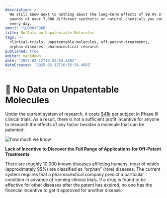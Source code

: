 ```yaml
---
description: >-
  We still know next to nothing about the long-term effects of 99.9% of the 4
  pounds of over 7,000 different synthetic or natural chemicals you consume
  every day.
emoji: "\U0001F96B"
title: No Data on Unpatentable Molecules
tags: >-
  clinical-trials, unpatentable-molecules, off-patent-treatments,
  orphan-diseases, pharmaceutical-research
published: true
editor: markdown
date: '2025-02-12T16:55:54.489Z'
dateCreated: '2025-02-12T16:55:54.489Z'
---
```


# 🥫 No Data on Unpatentable Molecules

Under the current system of research, it costs [$41k](https://www.clinicalleader.com/doc/getting-a-handle-on-clinical-trial-costs-0001) per subject in Phase III clinical trials. As a result, there is not a sufficient profit incentive for anyone to research the effects of any factor besides a molecule that can be patented.

![how much we know](https://static.crowdsourcingcures.org/img/how-much-we-know.png)

**Lack of Incentive to Discover the Full Range of Applications for Off-Patent Treatments**

There are roughly [10,000](https://www.washingtonpost.com/news/fact-checker/wp/2016/11/17/are-there-really-10000-diseases-and-500-cures/) known diseases afflicting humans, most of which (approximately 95%) are classified as “orphan” (rare) diseases. The current system requires that a pharmaceutical company predict a particular condition in advance of running clinical trials. If a drug is found to be effective for other diseases after the patent has expired, no one has the financial incentive to get it approved for another disease.
